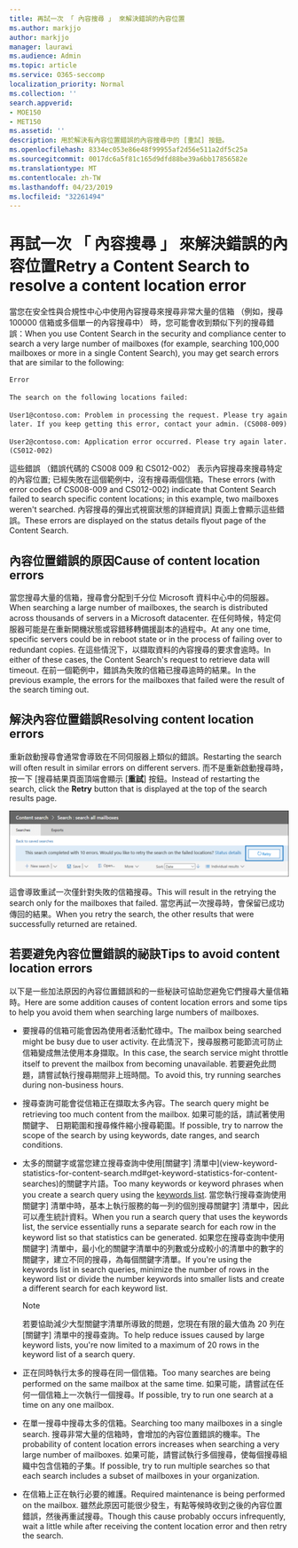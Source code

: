 ```yaml
---
title: 再試一次 「 內容搜尋 」 來解決錯誤的內容位置
ms.author: markjjo
author: markjjo
manager: laurawi
ms.audience: Admin
ms.topic: article
ms.service: O365-seccomp
localization_priority: Normal
ms.collection: ''
search.appverid:
- MOE150
- MET150
ms.assetid: ''
description: 用於解決有內容位置錯誤的內容搜尋中的 [重試] 按鈕。
ms.openlocfilehash: 8334ec053e86e48f99955af2d56e511a2df5c25a
ms.sourcegitcommit: 0017dc6a5f81c165d9dfd88be39a6bb17856582e
ms.translationtype: MT
ms.contentlocale: zh-TW
ms.lasthandoff: 04/23/2019
ms.locfileid: "32261494"
---
```

# <a name="retry-a-content-search-to-resolve-a-content-location-error"></a><span data-ttu-id="45da9-103">再試一次 「 內容搜尋 」 來解決錯誤的內容位置</span><span class="sxs-lookup"><span data-stu-id="45da9-103">Retry a Content Search to resolve a content location error</span></span>

<span data-ttu-id="45da9-104">當您在安全性與合規性中心中使用內容搜尋來搜尋非常大量的信箱 （例如，搜尋 100000 信箱或多個單一的內容搜尋中） 時，您可能會收到類似下列的搜尋錯誤：</span><span class="sxs-lookup"><span data-stu-id="45da9-104">When you use Content Search in the security and compliance center to search a very large number of mailboxes (for example, searching 100,000 mailboxes or more in a single Content Search), you may get search errors that are similar to the following:</span></span>

```
Error

The search on the following locations failed:

User1@contoso.com: Problem in processing the request. Please try again later. If you keep getting this error, contact your admin. (CS008-009)

User2@contoso.com: Application error occurred. Please try again later. (CS012-002)
```

<span data-ttu-id="45da9-105">這些錯誤 （錯誤代碼的 CS008 009 和 CS012-002） 表示內容搜尋來搜尋特定的內容位置; 已經失敗在這個範例中，沒有搜尋兩個信箱。</span><span class="sxs-lookup"><span data-stu-id="45da9-105">These errors (with error codes of CS008-009 and CS012-002) indicate that Content Search failed to search specific content locations; in this example, two mailboxes weren't searched.</span></span> <span data-ttu-id="45da9-106">內容搜尋的彈出式視窗狀態的詳細資訊] 頁面上會顯示這些錯誤。</span><span class="sxs-lookup"><span data-stu-id="45da9-106">These errors are displayed on the status details flyout page of the Content Search.</span></span>

## <a name="cause-of-content-location-errors"></a><span data-ttu-id="45da9-107">內容位置錯誤的原因</span><span class="sxs-lookup"><span data-stu-id="45da9-107">Cause of content location errors</span></span>

<span data-ttu-id="45da9-108">當您搜尋大量的信箱，搜尋會分配到千分位 Microsoft 資料中心中的伺服器。</span><span class="sxs-lookup"><span data-stu-id="45da9-108">When searching a large number of mailboxes, the search is distributed across thousands of servers in a Microsoft datacenter.</span></span> <span data-ttu-id="45da9-109">在任何時候，特定伺服器可能是在重新開機狀態或容錯移轉備援副本的過程中。</span><span class="sxs-lookup"><span data-stu-id="45da9-109">At any one time, specific servers could be in reboot state or in the process of failing over to redundant copies.</span></span> <span data-ttu-id="45da9-110">在這些情況下，以擷取資料的內容搜尋的要求會逾時。</span><span class="sxs-lookup"><span data-stu-id="45da9-110">In either of these cases, the Content Search's request to retrieve data will timeout.</span></span> <span data-ttu-id="45da9-111">在前一個範例中，錯誤為失敗的信箱已搜尋逾時的結果。</span><span class="sxs-lookup"><span data-stu-id="45da9-111">In the previous example, the errors for the mailboxes that failed were the result of the search timing out.</span></span>

## <a name="resolving-content-location-errors"></a><span data-ttu-id="45da9-112">解決內容位置錯誤</span><span class="sxs-lookup"><span data-stu-id="45da9-112">Resolving content location errors</span></span>

<span data-ttu-id="45da9-113">重新啟動搜尋會通常會導致在不同伺服器上類似的錯誤。</span><span class="sxs-lookup"><span data-stu-id="45da9-113">Restarting the search will often result in similar errors on different servers.</span></span> <span data-ttu-id="45da9-114">而不是重新啟動搜尋時，按一下 [搜尋結果頁面頂端會顯示 [**重試**] 按鈕。</span><span class="sxs-lookup"><span data-stu-id="45da9-114">Instead of restarting the search, click the **Retry** button that is displayed at the top of the search results page.</span></span>

![按一下 [重試] 按鈕，以解決內容位置錯誤](media/retrycontentsearch3.png)

<span data-ttu-id="45da9-116">這會導致重試一次僅針對失敗的信箱搜尋。</span><span class="sxs-lookup"><span data-stu-id="45da9-116">This will result in the retrying the search only for the mailboxes that failed.</span></span> <span data-ttu-id="45da9-117">當您再試一次搜尋時，會保留已成功傳回的結果。</span><span class="sxs-lookup"><span data-stu-id="45da9-117">When you retry the search, the other results that were successfully returned are retained.</span></span>

## <a name="tips-to-avoid-content-location-errors"></a><span data-ttu-id="45da9-118">若要避免內容位置錯誤的祕訣</span><span class="sxs-lookup"><span data-stu-id="45da9-118">Tips to avoid content location errors</span></span>

<span data-ttu-id="45da9-119">以下是一些加法原因的內容位置錯誤和的一些秘訣可協助您避免它們搜尋大量信箱時。</span><span class="sxs-lookup"><span data-stu-id="45da9-119">Here are some addition causes of content location errors and some tips to help you avoid them when searching large numbers of mailboxes.</span></span>

- <span data-ttu-id="45da9-120">要搜尋的信箱可能會因為使用者活動忙碌中。</span><span class="sxs-lookup"><span data-stu-id="45da9-120">The mailbox being searched might be busy due to user activity.</span></span> <span data-ttu-id="45da9-121">在此情況下，搜尋服務可能節流可防止信箱變成無法使用本身擷取。</span><span class="sxs-lookup"><span data-stu-id="45da9-121">In this case, the search service might throttle itself to prevent the mailbox from becoming unavailable.</span></span> <span data-ttu-id="45da9-122">若要避免此問題，請嘗試執行搜尋期間非上班時間。</span><span class="sxs-lookup"><span data-stu-id="45da9-122">To avoid this, try running searches during non-business hours.</span></span>

- <span data-ttu-id="45da9-123">搜尋查詢可能會從信箱正在擷取太多內容。</span><span class="sxs-lookup"><span data-stu-id="45da9-123">The search query might be retrieving too much content from the mailbox.</span></span> <span data-ttu-id="45da9-124">如果可能的話，請試著使用關鍵字、 日期範圍和搜尋條件縮小搜尋範圍。</span><span class="sxs-lookup"><span data-stu-id="45da9-124">If possible, try to narrow the scope of the search by using keywords, date ranges, and search conditions.</span></span>

- <span data-ttu-id="45da9-125">太多的關鍵字或當您建立搜尋查詢中使用[關鍵字] 清單中](view-keyword-statistics-for-content-search.md#get-keyword-statistics-for-content-searches)的關鍵字片語。</span><span class="sxs-lookup"><span data-stu-id="45da9-125">Too many keywords or keyword phrases when you create a search query using the [keywords list](view-keyword-statistics-for-content-search.md#get-keyword-statistics-for-content-searches).</span></span> <span data-ttu-id="45da9-126">當您執行搜尋查詢使用關鍵字] 清單中時，基本上執行服務的每一列的個別搜尋關鍵字] 清單中，因此可以產生統計資料。</span><span class="sxs-lookup"><span data-stu-id="45da9-126">When you run a search query that uses the keywords list, the service essentially runs a separate search for each row in the keyword list so that statistics can be generated.</span></span> <span data-ttu-id="45da9-127">如果您在搜尋查詢中使用關鍵字] 清單中，最小化的關鍵字清單中的列數或分成較小的清單中的數字的關鍵字，建立不同的搜尋，為每個關鍵字清單。</span><span class="sxs-lookup"><span data-stu-id="45da9-127">If you're using the keywords list in search queries, minimize the number of rows in the keyword list or divide the number keywords into smaller lists and create a different search for each keyword list.</span></span>

  > [!NOTE]
  > <span data-ttu-id="45da9-128">若要協助減少大型關鍵字清單所導致的問題，您現在有限的最大值為 20 列在 [關鍵字] 清單中的搜尋查詢。</span><span class="sxs-lookup"><span data-stu-id="45da9-128">To help reduce issues caused by large keyword lists, you're now limited to a maximum of 20 rows in the keyword list of a search query.</span></span>

- <span data-ttu-id="45da9-129">正在同時執行太多的搜尋在同一個信箱。</span><span class="sxs-lookup"><span data-stu-id="45da9-129">Too many searches are being performed on the same mailbox at the same time.</span></span> <span data-ttu-id="45da9-130">如果可能，請嘗試在任何一個信箱上一次執行一個搜尋。</span><span class="sxs-lookup"><span data-stu-id="45da9-130">If possible, try to run one search at a time on any one mailbox.</span></span>

- <span data-ttu-id="45da9-131">在單一搜尋中搜尋太多的信箱。</span><span class="sxs-lookup"><span data-stu-id="45da9-131">Searching too many mailboxes in a single search.</span></span> <span data-ttu-id="45da9-132">搜尋非常大量的信箱時，會增加的內容位置錯誤的機率。</span><span class="sxs-lookup"><span data-stu-id="45da9-132">The probability of content location errors increases when searching a very large number of mailboxes.</span></span> <span data-ttu-id="45da9-133">如果可能，請嘗試執行多個搜尋，使每個搜尋組織中包含信箱的子集。</span><span class="sxs-lookup"><span data-stu-id="45da9-133">If possible, try to run multiple searches so that each search includes a subset of  mailboxes in your organization.</span></span>

- <span data-ttu-id="45da9-134">在信箱上正在執行必要的維護。</span><span class="sxs-lookup"><span data-stu-id="45da9-134">Required maintenance is being performed on the mailbox.</span></span> <span data-ttu-id="45da9-135">雖然此原因可能很少發生，有點等候時收到之後的內容位置錯誤，然後再重試搜尋。</span><span class="sxs-lookup"><span data-stu-id="45da9-135">Though this cause probably occurs infrequently, wait a little while after receiving the content location error and then retry the search.</span></span>
